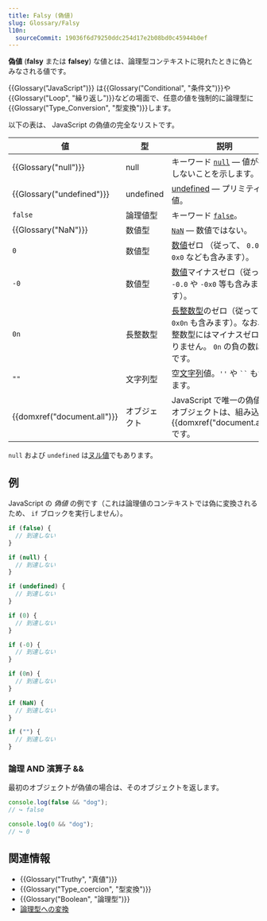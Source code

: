 ```yaml
---
title: Falsy (偽値)
slug: Glossary/Falsy
l10n:
  sourceCommit: 19036f6d79250ddc254d17e2b08bd0c45944b0ef
---
```


**偽値** (**falsy** または **falsey**) な値とは、論理型コンテキストに現れたときに偽とみなされる値です。

{{Glossary("JavaScript")}} は{{Glossary("Conditional", "条件文")}}や{{Glossary("Loop", "繰り返し")}}などの場面で、任意の値を強制的に論理型に{{Glossary("Type_Conversion", "型変換")}}します。

以下の表は、 JavaScript の偽値の完全なリストです。

| 値                          | 型        | 説明                                                                                                                                         |
| --------------------------- | --------- | --------------------------------------------------------------------------------------------------------------------------------------------------- |
| {{Glossary("null")}}        | null      | キーワード [`null`](/ja/docs/Web/JavaScript/Data_structures#null_型) — 値が存在しないことを示します。    |
| {{Glossary("undefined")}}   | undefined | [undefined](/ja/docs/Web/JavaScript/Data_structures#undefined_型) — プリミティブ値。                                                 |
| `false`                     | 論理値型  | キーワード [`false`](/ja/docs/Web/JavaScript/Reference/Lexical_grammar#論理値リテラル)。                                               |
| {{Glossary("NaN")}}         | 数値型    | [`NaN`](/ja/docs/Web/JavaScript/Reference/Global_Objects/NaN) — 数値ではない。                                                                    |
| `0`                         | 数値型    | [数値](/ja/docs/Web/JavaScript/Data_structures#数値型_number)ゼロ （従って、 `0.0` や `0x0` なども含みます）。                                                 |
| `-0`                        | 数値型    | [数値](/ja/docs/Web/JavaScript/Data_structures#数値型_number)マイナスゼロ（従って、 `-0.0` や `-0x0` 等も含みます）。                                                         |
| `0n`                        | 長整数型  | [長整数型](/ja/docs/Web/JavaScript/Data_structures#長整数型_bigint)のゼロ（従って、 `0x0n` も含みます）。なお、長整数型にはマイナスゼロはありません。 `0n` の負の数は `0n` です。         |
| `""`                        | 文字列型  | 空[文字列](/ja/docs/Web/JavaScript/Data_structures#文字列型_string)値。`''` や ` `` ` も含みます。                                 |
| {{domxref("document.all")}} | オブジェクト | JavaScript で唯一の偽値のオブジェクトは、組み込みの {{domxref("document.all")}} です。 |

`null` および `undefined` は[ヌル値](/en-US/docs/Glossary/Nullish)でもあります。

## 例

JavaScript の _偽値_ の例です（これは論理値のコンテキストでは偽に変換されるため、 `if` ブロックを実行しません）。

```js
if (false) {
  // 到達しない
}

if (null) {
  // 到達しない
}

if (undefined) {
  // 到達しない
}

if (0) {
  // 到達しない
}

if (-0) {
  // 到達しない
}

if (0n) {
  // 到達しない
}

if (NaN) {
  // 到達しない
}

if ("") {
  // 到達しない
}
```

### 論理 AND 演算子 &&

最初のオブジェクトが偽値の場合は、そのオブジェクトを返します。

```js
console.log(false && "dog");
// ↪ false

console.log(0 && "dog");
// ↪ 0
```

## 関連情報

- {{Glossary("Truthy", "真値")}}
- {{Glossary("Type_coercion", "型変換")}}
- {{Glossary("Boolean", "論理型")}}
- [論理型への変換](/ja/docs/Web/JavaScript/Reference/Global_Objects/Boolean#論理値への型強制)
